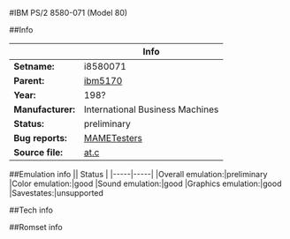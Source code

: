 #IBM PS/2 8580-071 (Model 80)

##Info

||Info|
|-----|-----|
|**Setname:**|i8580071
|**Parent:**|[ibm5170](ibm5170.md)
|**Year:**|198?
|**Manufacturer:**|International Business Machines
|**Status:**|preliminary
|**Bug reports:**|[MAMETesters](http://mametesters.org/view_all_set.php?type=1&temporary=y&search=at.c)
|**Source file:**|[at.c](https://github.com/mamedev/mame/blob/master/src/mess/drivers/at.c)

##Emulation info
|| Status |
|-----|-----|
|Overall emulation:|preliminary
|Color emulation:|good
|Sound emulation:|good
|Graphics emulation:|good
|Savestates:|unsupported

##Tech info

##Romset info

<!--- START OF EDITED COMMENT DO NOT TOUCH TEXT ABOVE-->
